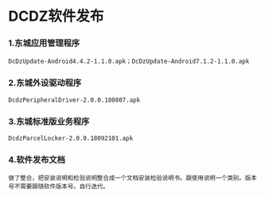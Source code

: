 # DCDZ软件发布
### 1.东城应用管理程序
	DcDzUpdate-Android4.4.2-1.1.0.apk；DcDzUpdate-Android7.1.2-1.1.0.apk
### 2.东城外设驱动程序
	DcdzPeripheralDriver-2.0.0.180807.apk
### 3.东城标准版业务程序
	DcdzParcelLocker-2.0.0.18092101.apk
### 4.软件发布文档
	做了整合，把安装说明和检验说明整合成一个文档安装检验说明书。跟使用说明一个类别。版本号不需要跟随软件版本号。自行迭代。
	
